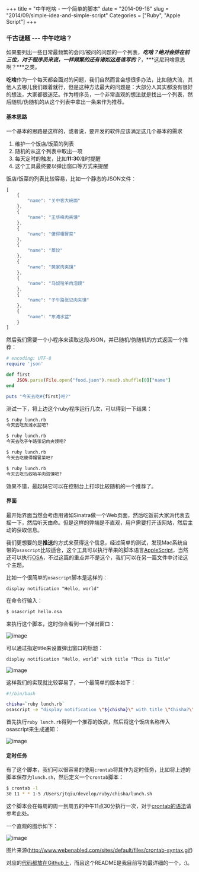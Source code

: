 +++
title = "中午吃啥 - 一个简单的脚本"
date = "2014-09-18"
slug = "2014/09/simple-idea-and-simple-script"
Categories = ["Ruby", "Apple Script"]
+++

### 千古谜题 --- 中午吃啥？

如果要列出一些日常最频繁的会问/被问的问题的一个列表，***吃啥？***绝对会排在前三位，对于程序员来说，一样频繁的还有诸如***这是谁写的？***，***这尼玛啥意思啊？***之类。

**吃啥**作为一个每天都会面对的问题，我们自然而言会想很多办法，比如随大流，其他人去哪儿我们跟着就行，但是这种方法最大的问题是：大部分人其实都没有很好的想法，大家都很迷茫。作为程序员，一个非常直观的想法就是找出一个列表，然后随机/伪随机的从这个列表中拿出一条来作为推荐。

#### 基本思路

一个基本的思路是这样的，或者说，要开发的软件应该满足这几个基本的需求

1.	维护一个饭店/饭菜的列表
2.	随机的从这个列表中取出一项
3.	每天定时的触发，比如**11:30**准时提醒
4.	这个工具最终要以弹出窗口等方式来提醒

饭店/饭菜的列表比较容易，比如一个静态的JSON文件：

```js
[
    {
        "name": "关中客大碗面"
    },
    {
        "name": "王华峰肉夹馍"
    },
    {
        "name": "傻得帽冒菜"
    },
    {
        "name": "蒸饺"
    },
    {
        "name": "樊家肉夹馍"
    },
    {
        "name": "马奴哈羊肉泡馍"
    },
    {
        "name": "子午路张记肉夹馍"
    },
    {
        "name": "东滩水盆"
    }
]

```

然后我们需要一个小程序来读取这段JSON，并已随机/伪随机的方式返回一个推荐：

```ruby
# encoding: UTF-8
require 'json'

def first
    JSON.parse(File.open("food.json").read).shuffle[0]["name"]
end

puts "今天去吃#{first}吧?"

```

测试一下，将上边这个ruby程序运行几次，可以得到一下结果：

```sh
$ ruby lunch.rb 
今天去吃东滩水盆吧?

$ ruby lunch.rb
今天去吃子午路张记肉夹馍吧?

$ ruby lunch.rb
今天去吃傻得帽冒菜吧?

$ ruby lunch.rb
今天去吃马奴哈羊肉泡馍吧?
```

效果不错，最起码它可以在控制台上打印比较随机的一个推荐了。

#### 界面

最开始界面当然会考虑用诸如Sinatra做一个Web页面，然后吃饭前大家派代表去摇一下，然后听天由命。但是这样的弊端是不直观，用户需要打开该网站，然后主动的获取信息。

我们更想要的是**推送**的方式来获得这个信息，经过简单的测试，发现Mac系统自带的`osascript`比较适合，这个工具可以执行苹果的脚本语言[AppleScript](https://developer.apple.com/library/mac/documentation/AppleScript/Conceptual/AppleScriptX/AppleScriptX.html)，当然还可以执行[OSA](https://developer.apple.com/library/mac/documentation/applescript/conceptual/applescriptx/concepts/osa.html)，不过这篇的重点并不是这个，我们可以在另一篇文件中讨论这个主题。

比如一个很简单的`osascript`脚本是这样的：

```applescript
display notification "Hello, world"
```

在命令行输入：

```sh
$ osascript hello.osa
```

来执行这个脚本，这时你会看到一个弹出窗口：

![image](/images/2014/09/hello-osa-resized.png)

可以通过指定title来设置弹出窗口的标题：

```applescript
display notification "Hello, world" with title "This is Title"
```

![image](/images/2014/09/hello-osa-with-title-resized.png)

这样我们的实现就比较容易了，一个最简单的版本如下：

```sh
#!/bin/bash

chisha=`ruby lunch.rb`
osascript -e "display notification \"${chisha}\" with title \"Chisha?\""
```

首先执行`ruby lunch.rb`得到一个推荐的饭店，然后将这个饭店名称传入osascript来生成通知：

![image](/images/2014/09/chisha-resized.png)

#### 定时任务

有了这个脚本，我们可以很容易的使用`crontab`将其作为定时任务，比如将上述的脚本保存为`lunch.sh`，然后定义一个`crontab`脚本：

```sh
$ crontab -l
30 11 * * 1-5 /Users/jtqiu/develop/ruby/chisha/lunch.sh
```

这个脚本会在每周的周一到周五的中午11点30分执行一次，对于[crontab的语法](http://en.wikipedia.org/wiki/Cron)请参考此处。

一个直观的图示如下：

![image](/images/2014/09/crontab-syntax.gif) 

图片来源(http://www.webenabled.com/sites/default/files/crontab-syntax.gif)

对应的[代码都放在Github上](https://github.com/abruzzi/chisha)，而且这个README是我目前写的最详细的一个，:)。
